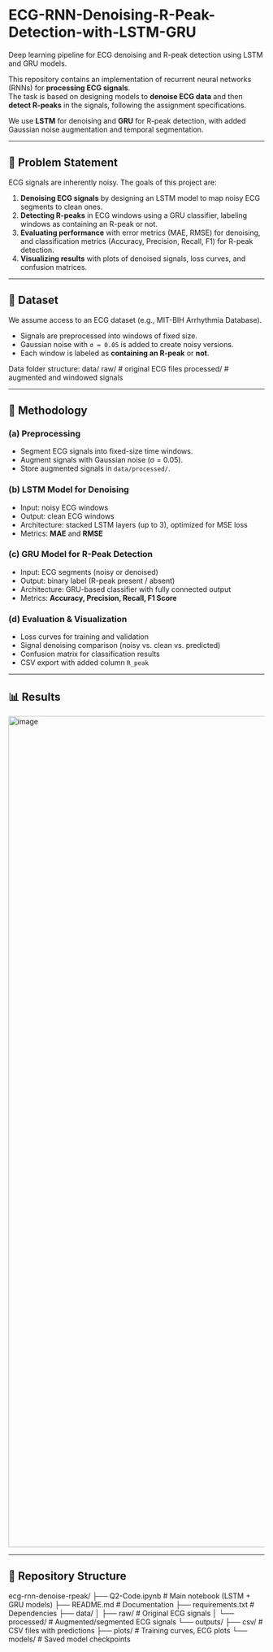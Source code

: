 # ECG-RNN-Denoising-R-Peak-Detection-with-LSTM-GRU
Deep learning pipeline for ECG denoising and R-peak detection using LSTM and GRU models.

This repository contains an implementation of recurrent neural networks (RNNs) for **processing ECG signals**.  
The task is based on designing models to **denoise ECG data** and then **detect R-peaks** in the signals, following the assignment specifications.  

We use **LSTM** for denoising and **GRU** for R-peak detection, with added Gaussian noise augmentation and temporal segmentation.

---

## 📖 Problem Statement

ECG signals are inherently noisy. The goals of this project are:

1. **Denoising ECG signals** by designing an LSTM model to map noisy ECG segments to clean ones.  
2. **Detecting R-peaks** in ECG windows using a GRU classifier, labeling windows as containing an R-peak or not.  
3. **Evaluating performance** with error metrics (MAE, RMSE) for denoising, and classification metrics (Accuracy, Precision, Recall, F1) for R-peak detection.  
4. **Visualizing results** with plots of denoised signals, loss curves, and confusion matrices.

---

## 📂 Dataset

We assume access to an ECG dataset (e.g., MIT-BIH Arrhythmia Database).  

- Signals are preprocessed into windows of fixed size.  
- Gaussian noise with `σ = 0.05` is added to create noisy versions.  
- Each window is labeled as **containing an R-peak** or **not**.  

Data folder structure:
data/
raw/ # original ECG files
processed/ # augmented and windowed signals


---

## 🧰 Methodology

### **(a) Preprocessing**
- Segment ECG signals into fixed-size time windows.  
- Augment signals with Gaussian noise (σ = 0.05).  
- Store augmented signals in `data/processed/`.  

### **(b) LSTM Model for Denoising**
- Input: noisy ECG windows  
- Output: clean ECG windows  
- Architecture: stacked LSTM layers (up to 3), optimized for MSE loss  
- Metrics: **MAE** and **RMSE**  

### **(c) GRU Model for R-Peak Detection**
- Input: ECG segments (noisy or denoised)  
- Output: binary label (R-peak present / absent)  
- Architecture: GRU-based classifier with fully connected output  
- Metrics: **Accuracy, Precision, Recall, F1 Score**  

### **(d) Evaluation & Visualization**
- Loss curves for training and validation  
- Signal denoising comparison (noisy vs. clean vs. predicted)  
- Confusion matrix for classification results  
- CSV export with added column `R_peak`  

---

## 📊 Results

<img width="2479" height="1636" alt="image" src="https://github.com/user-attachments/assets/4ab6c7f7-dd94-4d7c-a322-bbeb2a75ac3b" />

---

## 📂 Repository Structure



ecg-rnn-denoise-rpeak/
├── Q2-Code.ipynb # Main notebook (LSTM + GRU models)
├── README.md # Documentation
├── requirements.txt # Dependencies
├── data/
│ ├── raw/ # Original ECG signals
│ └── processed/ # Augmented/segmented ECG signals
└── outputs/
├── csv/ # CSV files with predictions
├── plots/ # Training curves, ECG plots
└── models/ # Saved model checkpoints

